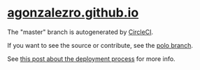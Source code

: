 [agonzalezro.github.io](http://agonzalezro.github.io)
=====================================================

The "master" branch is autogenerated by [CircleCI](http://circleci.com).

If you want to see the source or contribute, see the [polo
branch](https://github.com/agonzalezro/agonzalezro.github.io/tree/polo).

See [this post about the deployment
process](http://agonzalezro.github.io/how-to-automagically-generate-your-polo-blog-with-circleci.html)
for more info.
